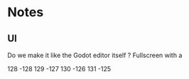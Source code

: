 # Notes

## UI

Do we make it like the Godot editor itself ? Fullscreen with a 

128	-128
129	-127
130	-126
131	-125
